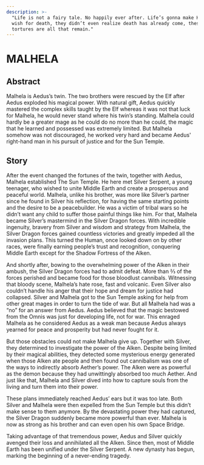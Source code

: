 ```yaml
---
description: >-
  "Life is not a fairy tale. No happily ever after. Life’s gonna make Humans
  wish for death, they didn’t even realize death has already come, these fresh
  tortures are all that remain."
---
```


# MALHELA

## Abstract

Malhela is Aedus’s twin. The two brothers were rescued by the Elf after Aedus exploded his magical power. With natural gift, Aedus quickly mastered the complex skills taught by the Elf whereas it was not that luck for Malhela, he would never stand where his twin’s standing. Malhela could hardly be a greater mage as he could do no more than he could, the magic that he learned and possessed was extremely limited. But Malhela somehow was not discouraged, he worked very hard and became Aedus' right-hand man in his pursuit of justice and for the Sun Temple.

## Story

After the event changed the fortunes of the twin, together with Aedus, Malhela established The Sun Temple. He here met Silver Serpent, a young teenager, who wished to unite Middle Earth and create a prosperous and peaceful world. Malhela, unlike his brother, was more like Silver’s partner since he found in Silver his reflection, for having the same starting points and the desire to be a peacebuilder. He was a victim of tribal wars so he didn’t want any child to suffer those painful things like him. For that, Malhela became Silver’s mastermind in the Silver Dragon forces. With incredible ingenuity, bravery from Silver and wisdom and strategy from Malhela, the Silver Dragon forces gained countless victories and greatly impeded all the invasion plans. This turned the Human, once looked down on by other races, were finally earning people’s trust and recognition, conquering Middle Earth except for the Shadow Fortress of the Alken.

And shortly after, bowing to the overwhelming power of the Alken in their ambush, the Silver Dragon forces had to admit defeat. More than ⅔ of the forces perished and became food for those bloodlust cannibals. Witnessing that bloody scene, Malhela’s hate rose, fast and volcanic. Even Silver also couldn’t handle his anger that their hope and dream for justice had collapsed. Silver and Malhela got to the Sun Temple asking for help from other great mages in order to turn the tide of war. But all Malhela had was a “no” for an answer from Aedus. Aedus believed that the magic bestowed from the Omnis was just for developing life, not for war. This enraged Malhela as he considered Aedus as a weak man because Aedus always yearned for peace and prosperity but had never fought for it.

But those obstacles could not make Malhela give up. Together with Silver, they determined to investigate the power of the Alken. Despite being limited by their magical abilities, they detected some mysterious energy generated when those Alken ate people and then found out cannibalism was one of the ways to indirectly absorb Aether’s power. The Alken were as powerful as the demon because they had unwittingly absorbed too much Aether. And just like that, Malhela and Silver dived into how to capture souls from the living and turn them into their power.

These plans immediately reached Aedus’ ears but it was too late. Both Silver and Malhela were then expelled from the Sun Temple but this didn’t make sense to them anymore. By the devastating power they had captured, the Silver Dragon suddenly became more powerful than ever. Malhela is now as strong as his brother and can even open his own Space Bridge.

Taking advantage of that tremendous power, Aedus and Silver quickly avenged their loss and annihilated all the Alken. Since then, most of Middle Earth has been unified under the Silver Serpent. A new dynasty has begun, marking the beginning of a never-ending tragedy.
